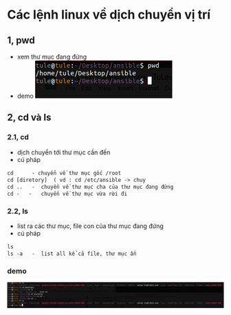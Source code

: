 # Các lệnh linux về dịch chuyển vị trí 

## 1, pwd 
- xem thư mục đang đứng 
- demo
    <img src="https://github.com/tulha161/linux/blob/main/images/03.01.png">
 
## 2, cd và ls 
### 2.1, cd 
 - dịch chuyển tới thư mục cần đến 
 - cú pháp 
````
cd      - chuyển về thư mục gốc /root
cd [diretory]  ( vd : cd /etc/ansible -> chuy
cd ..   -  chuyển về thư mục cha của thư mục đang đứng
cd -   -   chuyển về thư mục vừa rời đi
```` 
### 2.2, ls
 - list ra các thư mục, file con của thư mục đang đứng
 - cú pháp
 ````
 ls
 ls -a   -  list all kể cả file, thư mục ẩn 
 ````
 ### demo
    
  <img src="https://github.com/tulha161/linux/blob/main/images/03.02.png">

